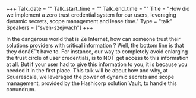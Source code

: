+++
Talk_date = ""
Talk_start_time = ""
Talk_end_time = ""
Title = "How did we implement a zero trust credential system for our users, leveraging dynamic secrets, scope management and lease time."
Type = "talk"
Speakers = ["sven-szejwach"]
+++

In the dangerous world that is Ze Internet, how can someone trust their solutions providers with critical information ? Well, the bottom line is that they donâ€™t have to. For instance, our way to completely avoid enlarging the trust circle of user credentials, is to NOT get access to this information at all. But if your user had to give this information to you, it is because you needed it in the first place. This talk will be about how and why, at Squarescale, we leveraged the power of dynamic secrets and scope management, provided by the Hashicorp solution Vault, to handle this conundrum.